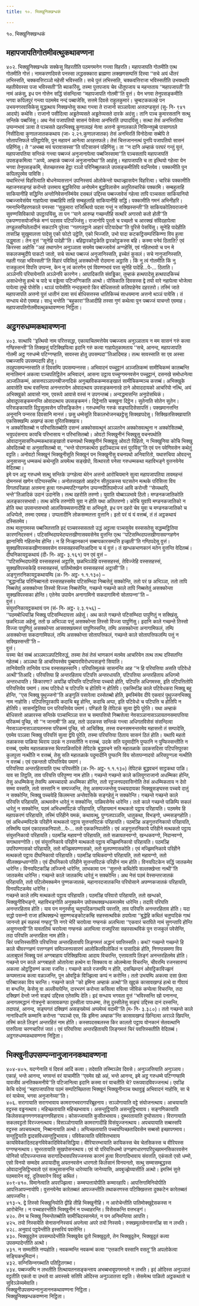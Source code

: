 ```yaml
---
title: १०. भिक्खुनिक्खन्धकं

---
```

१०. भिक्खुनिक्खन्धकं  


## महापजापतिगोतमीवत्थुकथावण्णना

४०२. भिक्खुनिक्खन्धके सक्‍केसु विहरतीति पठमगमनेन गन्त्वा विहरति। महापजापति गोतमीति एत्थ गोतमीति गोत्तं। नामकरणदिवसे पनस्सा लद्धसक्‍कारा ब्राह्मणा लक्खणसम्पत्तिं दिस्वा ‘‘सचे अयं धीतरं लभिस्सति, चक्‍कवत्तिरञ्‍ञो महेसी भविस्सति। सचे पुत्तं लभिस्सति, चक्‍कवत्तिराजा भविस्सतीति उभयथापि महतीयेवस्सा पजा भविस्सती’’ति ब्याकरिंसु, तस्मा पुत्तपजाय चेव धीतुपजाय च महन्तताय ‘‘महापजापती’’ति नामं अकंसु, इध पन गोत्तेन सद्धिं संसन्दित्वा ‘‘महापजापति गोतमी’’ति वुत्तं। येन भगवा तेनुपसङ्कमीति भगवा कपिलपुरं गन्त्वा पठममेव नन्दं पब्बाजेसि, सत्तमे दिवसे राहुलकुमारं। चुम्बटककलहे पन उभयनगरवासिकेसु युद्धत्थाय निक्खन्तेसु सत्था गन्त्वा ते राजानो सञ्‍ञापेत्वा अत्तदण्डसुत्तं (सु॰ नि॰ ९४१ आदयो) कथेसि। राजानो पसीदित्वा अड्ढतेय्यसते अड्ढतेय्यसते दारके अदंसु। तानि पञ्‍च कुमारसतानि सत्थु सन्तिके पब्बजिंसु। अथ नेसं पजापतियो सासनं पेसेत्वा अनभिरतिं उप्पादयिंसु। सत्था तेसं अनभिरतिया उप्पन्‍नभावं ञत्वा ते पञ्‍चसते दहरभिक्खू कुणालदहं नेत्वा अत्तनो कुणालकाले निसिन्‍नपुब्बे पासाणतले निसीदित्वा कुणालजातककथाय (जा॰ २.२१.कुणालजातक) तेसं अनभिरतिं विनोदेत्वा सब्बेपि ते सोतापत्तिफले पतिट्ठापेसि, पुन महावनं आनेत्वा अरहत्तफले। तेसं चित्तजाननत्थं पुनपि पजापतियो सासनं पहिणिंसु। ते ‘‘अभब्बा मयं घरावासस्सा’’ति पटिसासनं पहिणिंसु। ता ‘‘न दानि अम्हाकं परघरं गन्तुं युत्तं, महापजापतिया सन्तिकं गन्त्वा पब्बज्‍जं अनुजानापेत्वा पब्बजिस्सामा’’ति पञ्‍चसतापि महापजापतिं उपसङ्कमित्वा ‘‘अय्ये, अम्हाकं पब्बज्‍जं अनुजानापेथा’’ति आहंसु। महापजापति च ता इत्थियो गहेत्वा येन भगवा तेनुपसङ्कमि, सेतच्छत्तस्स हेट्ठा रञ्‍ञो परिनिब्बुतकाले उपसङ्कमीतिपि वदन्तियेव। पक्‍कामीति पुन कपिलपुरमेव पाविसि।  
यथाभिरन्तं विहरित्वाति बोधनेय्यसत्तानं उपनिस्सयं ओलोकेन्तो यथाज्झासयेन विहरित्वा। चारिकं पक्‍कामीति महाजनसङ्गहं करोन्तो उत्तमाय बुद्धसिरिया अनोपमेन बुद्धविलासेन अतुरितचारिकं पक्‍कामि। सम्बहुलाहि साकियानीहि सद्धिन्ति अन्तोनिवेसनस्मिंयेव दसबलं उद्दिस्स पब्बज्‍जावेसं गहेत्वा तापि पञ्‍चसता साकियानियो पब्बज्‍जावेसंयेव गाहापेत्वा सब्बाहिपि ताहि सम्बहुलाहि साकियानीहि सद्धिं। पक्‍कामीति गमनं अभिनीहरि। गमनाभिनीहरणकाले पनस्सा ‘‘सुकुमारा राजित्थियो पदसा गन्तुं न सक्खिस्सन्ती’’ति साकियकोलियराजानो सुवण्णसिविकायो उपट्ठापयिंसु, ता पन ‘‘याने आरुय्ह गच्छन्तीहि सत्थरि अगारवो कतो होती’’ति एकपण्णासयोजनिकं मग्गं पदसाव पटिपज्‍जिंसु। राजानोपि पुरतो च पच्छतो च आरक्खं संविदहापेत्वा तण्डुलसप्पितेलादीनं सकटानि पूरेत्वा ‘‘गतगतट्ठाने आहारं पटियादेथा’’ति पुरिसे पेसयिंसु। सूनेहि पादेहीति तासञ्हि सुखुमालत्ता पादेसु एको फोटो उट्ठेति, एको भिज्‍जति, उभो पादा कटकट्ठिसम्परिकिण्णा विय हुत्वा उद्धुमाता। तेन वुत्तं ‘‘सूनेहि पादेही’’ति। बहिद्वारकोट्ठकेति द्वारकोट्ठकस्स बहि। कस्मा पनेवं ठिताति? एवं किरस्सा अहोसि ‘‘अहं तथागतेन अनुञ्‍ञाता सयमेव पब्बज्‍जावेसं अग्गहेसिं, एवं गहितभावो च पन मे सकलजम्बुदीपे पाकटो जातो, सचे सत्था पब्बज्‍जं अनुजानिस्सति, इच्‍चेतं कुसलं। सचे नानुजानिस्सति, महती गरहा भविस्सती’’ति विहारं पविसितुं असक्‍कोन्ती रोदमाना अट्ठासि। किं नु त्वं गोतमीति किं नु राजकुलानं विपत्ति उप्पन्‍ना, केन नु त्वं कारणेन एवं विवण्णभावं पत्ता सूनेहि पादेहि…पे॰… ठिताति।  
अञ्‍ञेनपि परियायेनाति अञ्‍ञेनपि कारणेन। आपादिकाति संवड्ढिका, तुम्हाकं हत्थपादेसु हत्थपादकिच्‍चं असाधेन्तेसु हत्थे च पादे च वड्ढेत्वा पटिजग्गिकाति अत्थो। पोसिकाति दिवसस्स द्वे तयो वारे नहापेत्वा भोजेत्वा पायेत्वा तुम्हे पोसेसि। थञ्‍ञं पायेसीति नन्दकुमारो किर बोधिसत्ततो कतिपाहेनेव दहरतरो। तस्मिं जाते महापजापति अत्तनो पुत्तं धातीनं दत्वा सयं बोधिसत्तस्स धातिकिच्‍चं साधयमाना अत्तनो थञ्‍ञं पायेसि। तं सन्धाय थेरो एवमाह। साधु भन्तेति ‘‘बहुकारा’’तिआदीहि तस्सा गुणं कथेत्वा पुन पब्बज्‍जं याचन्तो एवमाह।  
महापजापतिगोतमीवत्थुकथावण्णना निट्ठिता।  


## अट्ठगरुधम्मकथावण्णना

४०३. सत्थापि ‘‘इत्थियो नाम परित्तसद्धा, एकायाचितमत्तेयेव पब्बज्‍जाय अनुञ्‍ञाताय न मम सासनं गरुं कत्वा गण्हिस्सन्ती’’ति तिक्खत्तुं पटिक्खिपित्वा इदानि गरुं कत्वा गाहापेतुकामताय ‘‘सचे, आनन्द, महापजापति गोतमी अट्ठ गरुधम्मे पटिग्गण्हाति, सावस्सा होतु उपसम्पदा’’तिआदिमाह। तत्थ सावस्साति सा एव अस्सा पब्बज्‍जापि उपसम्पदापि होतु।  
तदहुपसम्पन्‍नस्साति तं दिवसम्पि उपसम्पन्‍नस्स। अभिवादनं पच्‍चुट्ठानं अञ्‍जलिकम्मं सामीचिकम्मं कातब्बन्ति मानातिमानं अकत्वा पञ्‍चपतिट्ठितेन अभिवादनं, आसना उट्ठाय पच्‍चुग्गमनवसेन पच्‍चुट्ठानं, दसनखे समोधानेत्वा अञ्‍जलिकम्मं, आसनपञ्‍ञापनबीजनादिकं अनुच्छविककम्मसङ्खातं सामीचिकम्मञ्‍च कत्तब्बं। अभिक्खुके आवासेति यत्थ वसन्तिया अनन्तरायेन ओवादत्थाय उपसङ्कमनारहे ठाने ओवाददायको आचरियो नत्थि, अयं अभिक्खुको आवासो नाम, एवरूपे आवासे वस्सं न उपगन्तब्बं। अन्वद्धमासन्ति अनुपोसथिकं। ओवादूपसङ्कमनन्ति ओवादत्थाय उपसङ्कमनं। दिट्ठेनाति चक्खुना दिट्ठेन। सुतेनाति सोतेन सुतेन। परिसङ्कायाति दिट्ठसुतवसेन परिसङ्कितेन। गरुधम्मन्ति गरुकं सङ्घादिसेसापत्तिं। पक्खमानत्तन्ति अनूनानि पन्‍नरस दिवसानि मानत्तं। छसु धम्मेसूति विकालभोजनच्छट्ठेसु सिक्खापदेसु। सिक्खितसिक्खायाति एकसिक्खम्पि अखण्डं कत्वा पूरितसिक्खाय।  
न अक्‍कोसितब्बो न परिभासितब्बोति दसन्‍नं अक्‍कोसवत्थूनं अञ्‍ञतरेन अक्‍कोसवत्थुना न अक्‍कोसितब्बो, भयुपदंसनाय कायचि परिभासाय न परिभासितब्बो। ओवटो भिक्खुनीनं भिक्खूसु वचनपथोति ओवादानुसासनिधम्मकथासङ्खातो वचनपथो भिक्खुनीनं भिक्खूसु ओवटो पिहितो, न भिक्खुनिया कोचि भिक्खु ओवदितब्बो वा अनुसासितब्बो वा, ‘‘भन्ते पोराणकत्थेरा इदञ्‍चिदञ्‍च वत्तं पूरयिंसू’’ति एवं पन पवेणिवसेन कथेतुं वट्टति। अनोवटो भिक्खूनं भिक्खुनीसूति भिक्खूनं पन भिक्खुनीसु वचनपथो अनिवारितो, यथारुचिया ओवदन्तु अनुसासन्तु धम्मकथं कथेन्तूति अयमेत्थ सङ्खेपो, वित्थारतो पनेसा गरुधम्मकथा महाविभङ्गे वुत्तनयेनेव वेदितब्बा।  
इमे पन अट्ठ गरुधम्मे सत्थु सन्तिके उग्गहेत्वा थेरेन अत्तनो आरोचियमाने सुत्वा महापजापतिया तावमहन्तं दोमनस्सं खणेन पटिप्पस्सम्भि। अनोतत्तदहतो आहटेन सीतुदकस्स घटसतेन मत्थके परिसित्ता विय विगतपरिळाहा अत्तमना हुत्वा गरुधम्मपटिग्गहणेन उप्पन्‍नपीतिपामोज्‍जं आवि करोन्ती ‘‘सेय्यथापि, भन्ते’’तिआदिकं उदानं उदानेसि। तत्थ दहरोति तरुणो। युवाति योब्बञ्‍ञभावे ठितो। मण्डनकजातिकोति अलङ्कारसभावो। तत्थ कोचि तरुणोपि युवा न होति यथा अतितरुणो। कोचि युवापि मण्डनकजातिको न होति यथा उपसन्तसभावो आलसियब्यसनादीहि वा अभिभूतो, इध पन दहरो चेव युवा च मण्डनकजातिको च अधिप्पेतो, तस्मा एवमाह। उप्पलादीनि लोकसम्मतत्ता वुत्तानि। इतो परं यं यं वत्तब्बं, तं तं अट्ठकथायं दस्सितमेव।  
तत्थ मातुगामस्स पब्बजितत्ताति इदं पञ्‍चवस्ससततो उद्धं अट्ठत्वा पञ्‍चसुयेव वस्ससतेसु सद्धम्मट्ठितिया कारणनिदस्सनं। पटिसम्भिदापभेदप्पत्तखीणासववसेनेव वुत्तन्ति एत्थ ‘‘पटिसम्भिदापत्तखीणासवग्गहणेन झानानिपि गहितानेव होन्ति। न हि निज्झानकानं सब्बप्पकारसम्पत्ति इज्झती’’ति गण्ठिपदेसु वुत्तं। सुक्खविपस्सकखीणासववसेन वस्ससहस्सन्तिआदिना च यं वुत्तं। तं खन्धकभाणकानं मतेन वुत्तन्ति वेदितब्बं। दीघनिकायट्ठकथायं (दी॰ नि॰ अट्ठ॰ ३.१६१) पन एवं वुत्तं –  
‘‘पटिसम्भिदापत्तेहि वस्ससहस्सं अट्ठासि, छळभिञ्‍ञेहि वस्ससहस्सं, तेविज्‍जेहि वस्ससहस्सं, सुक्खविपस्सकेहि वस्ससहस्सं, पातिमोक्खेन वस्ससहस्सं अट्ठासी’’ति।  
अङ्गुत्तरनिकायट्ठकथायम्पि (अ॰ नि॰ अट्ठ॰ १.१.१३०) –  
‘‘बुद्धानञ्हि परिनिब्बानतो वस्ससहस्समेव पटिसम्भिदा निब्बत्तेतुं सक्‍कोन्ति, ततो परं छ अभिञ्‍ञा, ततो तापि निब्बत्तेतुं असक्‍कोन्ता तिस्सो विज्‍जा निब्बत्तेन्ति, गच्छन्ते गच्छन्ते काले तापि निब्बत्तेतुं असक्‍कोन्ता सुक्खविपस्सका होन्ति। एतेनेव उपायेन अनागामिनो सकदागामिनो सोतापन्‍ना’’ति –  
वुत्तं।  
संयुत्तनिकायट्ठकथायं पन (सं॰ नि॰ अट्ठ॰ २.३.१५६) –  
‘‘पठमबोधियञ्हि भिक्खू पटिसम्भिदापत्ता अहेसुं। अथ काले गच्छन्ते पटिसम्भिदा पापुणितुं न सक्खिंसु, छळभिञ्‍ञा अहेसुं, ततो छ अभिञ्‍ञा पत्तुं असक्‍कोन्ता तिस्सो विज्‍जा पापुणिंसु। इदानि काले गच्छन्ते तिस्सो विज्‍जा पापुणितुं असक्‍कोन्ता आसवक्खयमत्तं पापुणिस्सन्ति, तम्पि असक्‍कोन्ता अनागामिफलं, तम्पि असक्‍कोन्ता सकदागामिफलं, तम्पि असक्‍कोन्ता सोतापत्तिफलं, गच्छन्ते काले सोतापत्तिफलम्पि पत्तुं न सक्खिस्सन्ती’’ति –  
वुत्तं।  
यस्मा चेतं सब्बं अञ्‍ञमञ्‍ञपटिविरुद्धं, तस्मा तेसं तेसं भाणकानं मतमेव आचरियेन तत्थ तत्थ दस्सितन्ति गहेतब्बं। अञ्‍ञथा हि आचरियस्सेव पुब्बापरविरोधप्पसङ्गो सियाति।  
तानियेवाति तानियेव पञ्‍च वस्ससहस्सानि। परियत्तिमूलकं सासनन्ति आह ‘‘न हि परियत्तिया असति पटिवेधो अत्थी’’तिआदि। परियत्तिया हि अन्तरहिताय पटिपत्ति अन्तरधायति, पटिपत्तिया अन्तरहिताय अधिगमो अन्तरधायति। किंकारणा? अयञ्हि परियत्ति पटिपत्तिया पच्‍चयो होति, पटिपत्ति अधिगमस्स, इति पटिपत्तितोपि परियत्तियेव पमाणं। तत्थ पटिवेधो च पटिपत्ति च होतिपि न होतिपि। एकस्मिञ्हि काले पटिवेधकरा भिक्खू बहू होन्ति, ‘‘एस भिक्खु पुथुज्‍जनो’’ति अङ्गुलिं पसारेत्वा दस्सेतब्बो होति, इमस्मिंयेव दीपे एकवारं पुथुज्‍जनभिक्खु नाम नाहोसि। पटिपत्तिपूरकापि कदाचि बहू होन्ति, कदाचि अप्पा, इति पटिवेधो च पटिपत्ति च होतिपि न होतिपि। सासनट्ठितिया पन परियत्तियेव पमाणं। पण्डितो हि तेपिटकं सुत्वा द्वेपि पूरेति। यथा अम्हाकं बोधिसत्तो आळारस्स सन्तिके पञ्‍चाभिञ्‍ञा सत्त च समापत्तियो निब्बत्तेत्वा नेवसञ्‍ञानासञ्‍ञायतनसमापत्तिया परिकम्मं पुच्छि, सो ‘‘न जानामी’’ति आह, ततो उदकस्स सन्तिकं गन्त्वा अधिगतविसेसं संसन्दित्वा नेवसञ्‍ञानासञ्‍ञायतनस्स परिकम्मं पुच्छि, सो आचिक्खि, तस्स वचनसमनन्तरमेव महासत्तो तं सम्पादेसि, एवमेव पञ्‍ञवा भिक्खु परियत्तिं सुत्वा द्वेपि पूरेति, तस्मा परियत्तिया ठिताय सासनं ठितं होति। यथापि महतो तळाकस्स पाळिया थिराय उदकं न ठस्सतीति न वत्तब्बं, उदके सति पदुमादीनि पुप्फानि न पुप्फिस्सन्तीति न वत्तब्बं, एवमेव महातळाकस्स थिरपाळिसदिसे तेपिटके बुद्धवचने सति महातळाके उदकसदिसा पटिपत्तिपूरका कुलपुत्ता नत्थीति न वत्तब्बं, तेसु सति महातळाके पदुमादीनि पुप्फानि विय सोतापन्‍नादयो अरियपुग्गला नत्थीति न वत्तब्बं। एवं एकन्ततो परियत्तियेव पमाणं।  
परियत्तिया अन्तरहितायाति एत्थ परियत्तीति (अ॰ नि॰ अट्ठ॰ १.१.१३०) तेपिटकं बुद्धवचनं साट्ठकथा पाळि। याव सा तिट्ठति, ताव परियत्ति परिपुण्णा नाम होति। गच्छन्ते गच्छन्ते काले कलियुगराजानो अधम्मिका होन्ति, तेसु अधम्मिकेसु तेसम्पि अमच्‍चादयो अधम्मिका होन्ति, ततो रट्ठजनपदवासिनोति तेसं अधम्मिकताय न देवो सम्मा वस्सति, ततो सस्सानि न सम्पज्‍जन्ति, तेसु असम्पज्‍जन्तेसु पच्‍चयदायका भिक्खुसङ्घस्स पच्‍चये दातुं न सक्‍कोन्ति, भिक्खू पच्‍चयेहि किलमन्ता अन्तेवासिके सङ्गहेतुं न सक्‍कोन्ति। गच्छन्ते गच्छन्ते काले परियत्ति परिहायति, अत्थवसेन धारेतुं न सक्‍कोन्ति, पाळिवसेनेव धारेन्ति। ततो काले गच्छन्ते पाळिम्पि सकलं धारेतुं न सक्‍कोन्ति, पठमं अभिधम्मपिटकं परिहायति, परिहायमानं मत्थकतो पट्ठाय परिहायति। पठममेव हि महापकरणं परिहायति, तस्मिं परिहीने यमकं, कथावत्थु, पुग्गलपञ्‍ञत्ति, धातुकथा, विभङ्गो, धम्मसङ्गहोति।  
एवं अभिधम्मपिटके परिहीने मत्थकतो पट्ठाय सुत्तन्तपिटकं परिहायति। पठमञ्हि अङ्गुत्तरनिकायो परिहायति, तस्मिम्पि पठमं एकादसकनिपातो…पे॰… ततो एककनिपातोति। एवं अङ्गुत्तरनिकाये परिहीने मत्थकतो पट्ठाय संयुत्तनिकायो परिहायति। पठमञ्हि महावग्गो परिहायति, ततो सळायतनवग्गो, खन्धकवग्गो, निदानवग्गो, सगाथावग्गोति। एवं संयुत्तनिकाये परिहीने मत्थकतो पट्ठाय मज्झिमनिकायो परिहायति। पठमञ्हि उपरिपण्णासको परिहायति, ततो मज्झिमपण्णासको, ततो मूलपण्णासकोति। एवं मज्झिमनिकाये परिहीने मत्थकतो पट्ठाय दीघनिकायो परिहायति। पठमञ्हि पाथिकवग्गो परिहायति, ततो महावग्गो, ततो सीलक्खन्धवग्गोति। एवं दीघनिकाये परिहीने सुत्तन्तपिटकं परिहीनं नाम होति। विनयपिटकेन सद्धिं जातकमेव धारेन्ति। विनयपिटकञ्हि लज्‍जिनो धारेन्ति, लाभकामा पन ‘‘सुत्तन्ते कथितेपि सल्‍लक्खेन्ता नत्थी’’ति जातकमेव धारेन्ति। गच्छन्ते काले जातकम्पि धारेतुं न सक्‍कोन्ति। अथ नेसं पठमं वेस्सन्तरजातकं परिहायति, ततो पटिलोमक्‍कमेन पुण्णकजातकं, महानारदजातकन्ति परियोसाने अपण्णकजातकं परिहायति, विनयपिटकमेव धारेन्ति।  
गच्छन्ते काले तम्पि मत्थकतो पट्ठाय परिहायति। पठमञ्हि परिवारो परिहायति, ततो खन्धको, भिक्खुनीविभङ्गो, महाविभङ्गोति अनुक्‍कमेन उपोसथक्खन्धकमत्तमेव धारेन्ति। तदापि परियत्ति अनन्तरहिताव होति। याव पन मनुस्सेसु चतुप्पदिकगाथापि पवत्तति, ताव परियत्ति अनन्तरहिताव होति। यदा सद्धो पसन्‍नो राजा हत्थिक्खन्धे सुवण्णचङ्कोटकम्हि सहस्सत्थविकं ठपापेत्वा ‘‘बुद्धेहि कथितं चतुप्पदिकं गाथं जानन्तो इमं सहस्सं गण्हतू’’ति नगरे भेरिं चरापेत्वा गण्हनकं अलभित्वा ‘‘एकवारं चरापिते नामं सुणन्तापि होन्ति असुणन्तापी’’ति यावततियं चरापेत्वा गण्हनकं अलभित्वा राजपुरिसा सहस्सत्थविकं पुन राजकुलं पवेसेन्ति, तदा परियत्ति अन्तरहिता नाम होति।  
चिरं पवत्तिस्सतीति परियत्तिया अन्तरहितायपि लिङ्गमत्तं अद्धानं पवत्तिस्सति। कथं? गच्छन्ते गच्छन्ते हि काले चीवरग्गहणं पत्तग्गहणं समिञ्‍जनपसारणं आलोकितविलोकितं न पासादिकं होति, निगण्ठसमणा विय अलाबुपत्तं भिक्खू पत्तं अग्गबाहाय परिक्खिपित्वा आदाय विचरन्ति, एत्तावतापि लिङ्गं अनन्तरहितमेव होति। गच्छन्ते पन काले अग्गबाहतो ओतारेत्वा हत्थेन वा सिक्‍काय वा ओलम्बेत्वा विचरन्ति, चीवरम्पि रजनसारुप्पं अकत्वा ओट्ठट्ठिवण्णं कत्वा रजन्ति। गच्छन्ते काले रजनम्पि न होति, दसच्छिन्दनं ओवट्टिकाविज्झनं कप्पमत्तञ्‍च कत्वा वळञ्‍जन्ति, पुन ओवट्टिकं विज्झित्वा कप्पं न करोन्ति। ततो उभयम्पि अकत्वा दसा छेत्वा परिब्बाजका विय चरन्ति। गच्छन्ते काले ‘‘को इमिना अम्हाकं अत्थो’’ति खुद्दकं कासावखण्डं हत्थे वा गीवायं वा बन्धन्ति, केसेसु वा अल्‍लीयापेन्ति, दारभरणं करोन्ता कसित्वा वपित्वा जीविकं कप्पेत्वा विचरन्ति, तदा दक्खिणं देन्तो जनो सङ्घं उद्दिस्स एतेसम्पि देति। इदं सन्धाय भगवता वुत्तं ‘‘भविस्सन्ति खो पनानन्द, अनागतमद्धानं गोत्रभुनो कासावकण्ठा दुस्सीला पापधम्मा, तेसु दुस्सीलेसु सङ्घं उद्दिस्स दानं दस्सन्ति, तदापाहं, आनन्द, सङ्घगतं दक्खिणं असङ्ख्येय्यं अप्पमेय्यं वदामी’’ति (म॰ नि॰ ३.३८०)। ततो गच्छन्ते काले नानाविधानि कम्मानि करोन्ता ‘‘पपञ्‍चो एस, किं इमिना अम्हाक’’न्ति कासावखण्डं छिन्दित्वा अरञ्‍ञे खिपन्ति, तस्मिं काले लिङ्गं अन्तरहितं नाम होति। कस्सपदसबलस्स किर कालतो पट्ठाय योनकानं सेतवत्थानि पारुपित्वा चरणचारित्तं जातं। एवं परियत्तिया अन्तरहितायपि लिङ्गमत्तं चिरं पवत्तिस्सतीति वेदितब्बं।  
अट्ठगरुधम्मकथावण्णना निट्ठिता।  


## भिक्खुनीउपसम्पन्‍नानुजाननकथावण्णना

४०४-४०५. यदग्गेनाति यं दिवसं आदिं कत्वा। तदेवाति तस्मिञ्‍ञेव दिवसे। अनुञ्‍ञत्तियाति अनुञ्‍ञाय। एकाहं, भन्ते आनन्द, भगवन्तं वरं याचामीति ‘‘एवमेव खो अहं, भन्ते आनन्द, इमे अट्ठ गरुधम्मे पटिग्गण्हामि यावजीवं अनतिक्‍कमनीये’’ति पटिजानित्वा इदानि कस्मा वरं याचतीति चे? परूपवादविवज्‍जनत्थं। एवञ्हि केचि वदेय्युं ‘‘महापजापतिया पठमं सम्पटिच्छितत्ता भिक्खूनं भिक्खुनीनञ्‍च यथावुड्ढं अभिवादनं नाहोसि, सा चे वरं याचेय्य, भगवा अनुजानेय्या’’ति।  
४०६. सरागायाति सरागभावाय कामरागभवरागपरिब्रूहनाय। सञ्‍ञोगायाति वट्टे संयोजनत्थाय। आचयायाति वट्टस्स वड्ढनत्थाय। महिच्छतायाति महिच्छभावाय। असन्तुट्ठियाति असन्तुट्ठिभावाय। सङ्गणिकायाति किलेससङ्गणगणसङ्गणविहाराय। कोसज्‍जायाति कुसीतभावाय। दुब्भरतायाति दुप्पोसताय। विरागायाति सकलवट्टतो विरज्‍जनत्थाय। विसञ्‍ञोगायाति कामरागादीहि विसंयुज्‍जनत्थाय। अपचयायाति सब्बस्सपि वट्टस्स अपचयत्थाय, निब्बानायाति अत्थो। अप्पिच्छतायाति पच्‍चयप्पिच्छतादिवसेन सब्बसो इच्छापगमाय। सन्तुट्ठियाति द्वादसविधसन्तुट्ठिभावाय। पविवेकायाति पविवित्तभावाय कायविवेकादितदङ्गविवेकादिविवेकसिद्धिया। वीरियारम्भायाति कायिकस्स चेव चेतसिकस्स च वीरियस्स पग्गण्हनत्थाय। सुभरतायाति सुखपोसनत्थाय। एवं यो परियत्तिधम्मो उग्गहणधारणपरिपुच्छामनसिकारवसेन योनिसो पटिपज्‍जन्तस्स सरागादिभावपरिवज्‍जनस्स कारणं हुत्वा विरागादिभावाय संवत्तति, एकंसतो एसो धम्मो, एसो विनयो सम्मदेव अपायादीसु अपतनवसेन धारणतो किलेसानं विनयनतो, सत्थु सम्मासम्बुद्धस्स ओवादानुसिट्ठिभावतो एतं सत्थुसासनन्ति धारेय्यासि जानेय्यासि, अवबुज्झेय्यासीति अत्थो। इमस्मिं सुत्ते पठमवारेन वट्टं, दुतियवारेन विवट्टं कथितं।  
४०९-४१०. विमानेत्वाति अपरज्झित्वा। कम्मप्पत्तायोपीति कम्मारहापि। आपत्तिगामिनियोपीति आपत्तिआपन्‍नायोपि। वुत्तनयेनेव कारेतब्बतं आपज्‍जन्तीति तथाकरणस्स पटिक्खित्तत्ता दुक्‍कटेन कारेतब्बतं आपज्‍जन्ति।  
४१३-५. द्वे तिस्सो भिक्खुनियोति द्वीहि तीहि भिक्खुनीहि। न आरोचेन्तीति पातिमोक्खुद्देसकस्स न आरोचेन्ति। न पच्‍चाहरन्तीति भिक्खुनीनं न पच्‍चाहरन्ति। विसेसकन्ति वत्तभङ्गं।  
४२०. तेन च भिक्खु निमन्तेतब्बोति सामीचिदस्सनमेतं, न पन अनिमन्तिया आपत्ति।  
४२५. तयो निस्सयेति सेनासननिस्सयं अपनेत्वा अपरे तयो निस्सये। रुक्खमूलसेनासनञ्हि सा न लभति।  
४२८. अनुवादं पट्ठपेन्तीति इस्सरियं पवत्तेन्ति।  
४३०. भिक्खुदूतेन उपसम्पादेन्तीति भिक्खुयेव दूतो भिक्खुदूतो, तेन भिक्खुदूतेन, भिक्खुदूतं कत्वा उपसम्पादेन्तीति अत्थो।  
४३१. न सम्मतीति नप्पहोति। नवकम्मन्ति नवकम्मं कत्वा ‘‘एत्तकानि वस्सानि वसतू’’ति अपलोकेत्वा सङ्घिकभूमिदानं।  
४३२. सन्‍निसिन्‍नगब्भाति पतिट्ठितगब्भा।  
४३४. पब्बज्‍जम्पि न लभतीति तित्थायतनसङ्कन्ताय अभब्बभावूपगमनतो न लभति। इदं ओदिस्स अनुञ्‍ञातं वट्टतीति एकतो वा उभतो वा अवस्सवे सतिपि ओदिस्स अनुञ्‍ञातत्ता वट्टति। सेसमेत्थ पाळितो अट्ठकथातो च सुविञ्‍ञेय्यमेवाति।  
भिक्खुनीउपसम्पन्‍नानुजाननकथावण्णना निट्ठिता।  
भिक्खुनिक्खन्धकवण्णना निट्ठिता।  